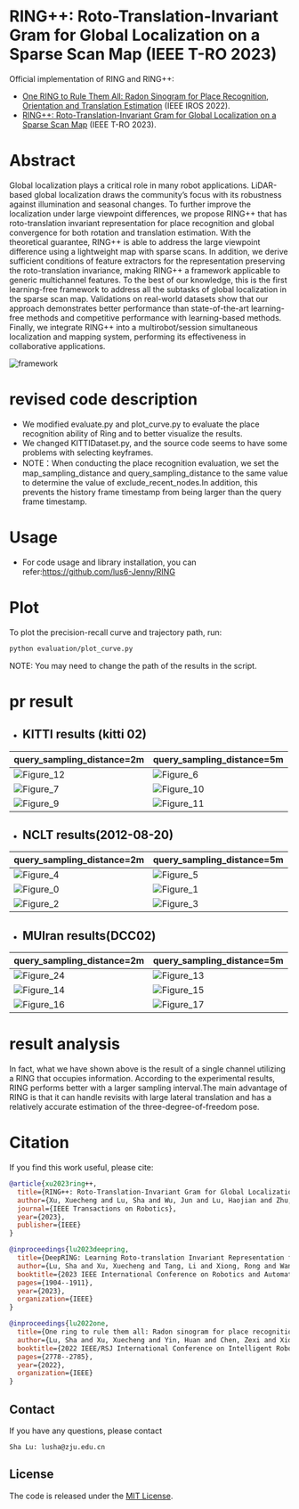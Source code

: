 # RING++: Roto-Translation-Invariant Gram for Global Localization on a Sparse Scan Map (IEEE T-RO 2023)
Official implementation of RING and RING++:
* [One RING to Rule Them All: Radon Sinogram for Place Recognition, Orientation and Translation Estimation](https://ieeexplore.ieee.org/document/9981308) (IEEE IROS 2022).
* [RING++: Roto-Translation-Invariant Gram for Global Localization on a Sparse Scan Map](https://ieeexplore.ieee.org/document/10224330) (IEEE T-RO 2023).

# Abstract
Global localization plays a critical role in many robot applications. LiDAR-based global localization draws the community’s focus with its robustness against illumination and seasonal changes. To further improve the localization under large viewpoint differences, we propose RING++ that has roto-translation invariant representation for place recognition and global convergence for both rotation and translation estimation. With the theoretical guarantee, RING++ is able to address the large viewpoint difference using a lightweight map with sparse scans. In addition, we derive sufficient conditions of feature extractors for the representation preserving the roto-translation invariance, making RING++ a framework applicable to generic multichannel features. To the best of our knowledge, this is the first learning-free framework to address all the subtasks of global localization in the sparse scan map. Validations on real-world datasets show that our approach demonstrates better performance than state-of-the-art learning-free methods and competitive performance with learning-based methods. Finally, we integrate RING++ into a multirobot/session simultaneous localization and mapping system, performing its effectiveness in collaborative applications.

![framework](imgs/framework.png)
# revised code description
- We modified evaluate.py and plot_curve.py to evaluate the place recognition ability of Ring and to better visualize the results.
- We changed KITTIDataset.py, and the source code seems to have some problems with selecting keyframes.
- NOTE：When conducting the place recognition evaluation, we set the map_sampling_distance and query_sampling_distance to the same value to determine the value of exclude_recent_nodes.In addition, this prevents the history frame timestamp from being larger than the query frame timestamp.
# Usage
- For code usage and library installation, you can refer:https://github.com/lus6-Jenny/RING
# Plot
To plot the precision-recall curve and trajectory path, run:
```bash
python evaluation/plot_curve.py 
```
NOTE: You may need to change the path of the results in the script.
# pr result
 - ## KITTI results (kitti 02)
|                                query_sampling_distance=2m    |          query_sampling_distance=5m                          |    
| ------------------------------------------------------------ | ------------------------------------------------------------ | 
|![Figure_12](https://github.com/user-attachments/assets/e5b19d9b-34d5-4722-8394-ab05cf253888)| ![Figure_6](https://github.com/user-attachments/assets/cab5e76f-a3ca-4ebb-89fe-eb8babcdb661) |
|![Figure_7](https://github.com/user-attachments/assets/a098c71f-7569-4b3c-87c9-70bfd74240dc) | ![Figure_10](https://github.com/user-attachments/assets/bfe0dcdb-b4f0-45be-bce6-f71afe3e9652)|
|![Figure_9](https://github.com/user-attachments/assets/13b74873-8dff-46f2-b7e5-ff6a548ad406)|![Figure_11](https://github.com/user-attachments/assets/1b68a19a-98e5-4cbf-8a9e-728fb159351c)|

 - ## NCLT results(2012-08-20)
|                                   query_sampling_distance=2m |    query_sampling_distance=5m                                |            
| ------------------------------------------------------------ | ------------------------------------------------------------ | 
|![Figure_4](https://github.com/user-attachments/assets/644aa40c-20b7-4008-9d06-c288447cbb29)| ![Figure_5](https://github.com/user-attachments/assets/b5f1c4e5-8000-47ab-9bd1-13bf2c865a23)|
|![Figure_0](https://github.com/user-attachments/assets/f6b76a66-a6ad-472f-af2a-c537b3fe49d1)|![Figure_1](https://github.com/user-attachments/assets/8ea8a52a-b75a-4ac6-bdd5-f304c5b185c5) |
|![Figure_2](https://github.com/user-attachments/assets/9e79f3d9-a4cf-478c-a05e-b859aed2ae9a)| ![Figure_3](https://github.com/user-attachments/assets/3f3cd4c3-06d9-4695-9e66-10011fe6e02a)|
 - ## MUlran results(DCC02)
|                                   query_sampling_distance=2m |    query_sampling_distance=5m                                |            
| ------------------------------------------------------------ | ------------------------------------------------------------ | 
|![Figure_24](https://github.com/user-attachments/assets/283b0555-e4e0-483e-8e88-24e00e54fde2)|![Figure_13](https://github.com/user-attachments/assets/f04ee11c-2ea0-4f57-8c7a-1f25488a5fe7)|
|![Figure_14](https://github.com/user-attachments/assets/8df08481-bf18-441a-b97d-b3c32e8a7fb8)|![Figure_15](https://github.com/user-attachments/assets/a27302d8-df21-4c1f-94d8-8d2ddb2eee1c)|
|![Figure_16](https://github.com/user-attachments/assets/95f8facc-2515-434b-a570-5a5edb356600)| ![Figure_17](https://github.com/user-attachments/assets/81531d08-f3ee-45a1-bf80-1ffdf230c408)|
# result analysis
In fact, what we have shown above is the result of a single channel utilizing a RING that occupies information. According to the experimental results, RING performs better with a larger sampling interval.The main advantage of RING is that it can handle revisits with large lateral translation and has a relatively accurate estimation of the three-degree-of-freedom pose.
# Citation
If you find this work useful, please cite:
```bibtex
@article{xu2023ring++,
  title={RING++: Roto-Translation-Invariant Gram for Global Localization on a Sparse Scan Map},
  author={Xu, Xuecheng and Lu, Sha and Wu, Jun and Lu, Haojian and Zhu, Qiuguo and Liao, Yiyi and Xiong, Rong and Wang, Yue},
  journal={IEEE Transactions on Robotics},
  year={2023},
  publisher={IEEE}
}
```
```bibtex
@inproceedings{lu2023deepring,
  title={DeepRING: Learning Roto-translation Invariant Representation for LiDAR based Place Recognition},
  author={Lu, Sha and Xu, Xuecheng and Tang, Li and Xiong, Rong and Wang, Yue},
  booktitle={2023 IEEE International Conference on Robotics and Automation (ICRA)},
  pages={1904--1911},
  year={2023},
  organization={IEEE}
}
```
```bibtex
@inproceedings{lu2022one,
  title={One ring to rule them all: Radon sinogram for place recognition, orientation and translation estimation},
  author={Lu, Sha and Xu, Xuecheng and Yin, Huan and Chen, Zexi and Xiong, Rong and Wang, Yue},
  booktitle={2022 IEEE/RSJ International Conference on Intelligent Robots and Systems (IROS)},
  pages={2778--2785},
  year={2022},
  organization={IEEE}
}
```

## Contact
If you have any questions, please contact
```
Sha Lu: lusha@zju.edu.cn
```

## License
The code is released under the [MIT License](https://opensource.org/license/mit/).
